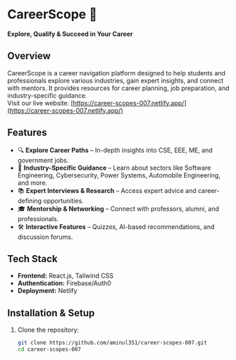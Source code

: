 # CareerScope 🚀  
**Explore, Qualify & Succeed in Your Career**

## Overview  
CareerScope is a career navigation platform designed to help students and professionals explore various industries, gain expert insights, and connect with mentors. It provides resources for career planning, job preparation, and industry-specific guidance.  
Visit our live website: [https://career-scopes-007.netlify.app/](https://career-scopes-007.netlify.app/)

## Features  
- 🔍 **Explore Career Paths** – In-depth insights into CSE, EEE, ME, and government jobs.  
- 🎯 **Industry-Specific Guidance** – Learn about sectors like Software Engineering, Cybersecurity, Power Systems, Automobile Engineering, and more.  
- 📚 **Expert Interviews & Research** – Access expert advice and career-defining opportunities.  
- 🎓 **Mentorship & Networking** – Connect with professors, alumni, and professionals.  
- 🛠 **Interactive Features** – Quizzes, AI-based recommendations, and discussion forums.

## Tech Stack  
- **Frontend:** React.js, Tailwind CSS  
- **Authentication:** Firebase/Auth0  
- **Deployment:** Netlify

## Installation & Setup  
1. Clone the repository:  
   ```sh
   git clone https://github.com/aminul351/career-scopes-007.git
   cd career-scopes-007
